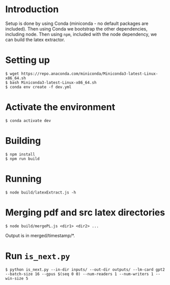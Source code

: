 # Introduction

Setup is done by using Conda (miniconda - no default packages are included). Then using Conda we bootstrap the other dependencies, including node. Then using `npm`, included with the node dependency, we can build the latex extractor.

# Setting up

    $ wget https://repo.anaconda.com/miniconda/Miniconda3-latest-Linux-x86_64.sh
    $ bash Miniconda3-latest-Linux-x86_64.sh
    $ conda env create -f dev.yml

# Activate the environment

    $ conda activate dev

# Building

    $ npm install
    $ npm run build

# Running

    $ node build/latexExtract.js -h

# Merging pdf and src latex directories

    $ node build/mergePL.js <dir1> <dir2> ...

Output is in merged/timestamp/\*.

# Run `is_next.py`

    $ python is_next.py --in-dir inputs/ --out-dir outputs/ --lm-card gpt2 --batch-size 16 --gpus $(seq 0 0) --num-readers 1 --num-writers 1 --win-size 5